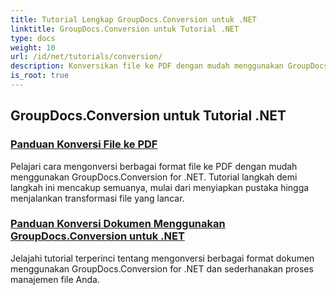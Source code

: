 ```yaml
---
title: Tutorial Lengkap GroupDocs.Conversion untuk .NET
linktitle: GroupDocs.Conversion untuk Tutorial .NET
type: docs
weight: 10
url: /id/net/tutorials/conversion/
description: Konversikan file ke PDF dengan mudah menggunakan GroupDocs.Conversion for .NET. Sederhanakan pengelolaan dokumen dengan opsi yang dapat disesuaikan.
is_root: true
---
```


## GroupDocs.Conversion untuk Tutorial .NET
### [Panduan Konversi File ke PDF](./guide-to-file-conversion-to-pdf/)
Pelajari cara mengonversi berbagai format file ke PDF dengan mudah menggunakan GroupDocs.Conversion for .NET. Tutorial langkah demi langkah ini mencakup semuanya, mulai dari menyiapkan pustaka hingga menjalankan transformasi file yang lancar.
### [Panduan Konversi Dokumen Menggunakan GroupDocs.Conversion untuk .NET](./guide-to-document-conversion/)
Jelajahi tutorial terperinci tentang mengonversi berbagai format dokumen menggunakan GroupDocs.Conversion for .NET dan sederhanakan proses manajemen file Anda.